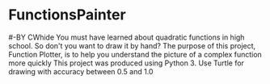 # FunctionsPainter
#-BY CWhide
You must have learned about quadratic functions in high school. So don't you want to draw it by hand? The purpose of this project, Function Plotter, is to help you understand the picture of a complex function more quickly
This project was produced using Python 3. Use Turtle for drawing with accuracy between 0.5 and 1.0
